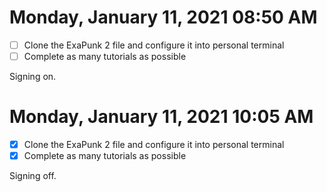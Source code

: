 # Monday, January 11, 2021 08:50 AM

- [ ] Clone the ExaPunk 2 file and configure it into personal terminal 
- [ ] Complete as many tutorials as possible

Signing on. 

# Monday, January 11, 2021 10:05 AM

- [x] Clone the ExaPunk 2 file and configure it into personal terminal 
- [x] Complete as many tutorials as possible

Signing off. 